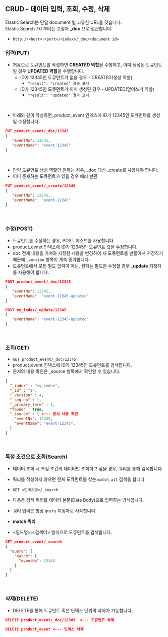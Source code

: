 ## CRUD - 데이터 입력, 조회, 수정, 삭제
Elastic Search는 단일 document 별 고유한 URL을 갖습니다.  
Elastic Search 7.0 부터는 고정자 **_doc** 으로 접근합니다.
- `http://<host>:<port>/<index>/_doc/<document id>`

### 입력(PUT)
- 처음으로 도큐먼트를 작성하면 **CREATED 역할**을 수행하고, 이미 생성된 도큐먼트일 경우 **UPDATED 역할**을 수행합니다.  
  - ID가 12345인 도큐먼트가 없을 경우 - CREATED(생성 역할)
    - `"result": "created" 결과 표시`
  - ID가 12345인 도큐먼트가 이미 생성된 경우 - UPDATED(덮어쓰기 역할)
    - `"result": "updated" 결과 표시`
<br>

- 아래와 같이 작성하면, product_event 인덱스에 ID가 12345인 도큐먼트를 생성 및 수정합니다.  
``` json
PUT product_event/_doc/12345
{
   "eventNo": 12345,
   "eventName": "event-12345"
}
```

<br>

- 만약 도큐먼트 생성 역할만 원하는 경우, _doc 대신 _create를 사용해야 합니다.
- 이미 존재하는 도큐먼트가 있을 경우 에러 반환
``` json
PUT product_event/_create/12345
{
   "eventNo": 12345,
   "eventName": "event-12345"
}
```
<br>

### 수정(POST)
- 도큐먼트를 수정하는 경우, POST 메소드를 사용합니다.
- product_evnet 인덱스에 ID가 12345인 도큐먼트 값을 수정합니다.
- doc 전체 내용을 가져와 지정한 내용을 변경하여 새 도큐먼트를 만들어서 저장하기 때문에 `_version` 항목이 계속 증가합니다.
- 도큐먼트에서 모든 필드 입력이 아닌, 원하는 필드만 수정할 경우 **_update** 지정자를 사용해야 합니다.
``` json
POST product_event/_doc/12345
{
   "eventNo": 12345,
   "eventName": "event-12345-updated"
}
```

``` json
POST my_index/_update/12345
{
   "eventName": "event-12345-updated"
}
```

<br>

### 조회(GET)
- `GET product_event/_doc/12345`
- product_event 인덱스에 ID가 12345인 도큐먼트를 검색합니다.
- 문서의 내용 확인은 _source 항목에서 확인할 수 있습니다.
``` json
{
  "_index" : "my_index",
  "_id" : "1",
  "_version" : 4,
  "_seq_no" : 1,
  "_primary_term" : 1,
  "found" : true,
  "_source" : { <--- 문서 내용 확인
    "eventNo": 12345,
    "eventName": "event-12345",
  }
}
```
<br>

### 특정 조건으로 조회(Search)
- 데이터 조회 시 특정 조건의 데이터만 조회하고 싶을 경우, 쿼리를 통해 검색합니다.
- 쿼리를 작성하지 않으면 전체 도큐먼트를 찾는 `match_all` 검색을 합니다
- `GET <인덱스명>/_search`

- 다음은 검색 쿼리를 데이터 본문(Data Body)으로 입력하는 방식입니다.
- 쿼리 입력은 항상 `query` 지정자로 시작합니다.

- **match 쿼리**
- <필드명>:<검색어> 방식으로 도큐먼트를 검색합니다.
``` json
GET product_event/_search
{
  "query": {
    "match": {
      "eventNo": 12345
    }
  }
}
```

<br>

### 삭제(DELETE)
- DELETE를 통해 도큐먼트 혹은 인덱스 단위의 삭제가 가능합니다.
``` json
DELETE product_event/_doc/12345  <--- 도큐먼트 삭제
```
``` json 
DELETE product_event <--- 인덱스 삭제
```


